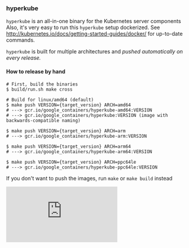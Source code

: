 ### hyperkube

`hyperkube` is an all-in-one binary for the Kubernetes server components
Also, it's very easy to run this `hyperkube` setup dockerized.
See http://kubernetes.io/docs/getting-started-guides/docker/ for up-to-date commands.

`hyperkube` is built for multiple architectures and _pushed automatically on every release._

#### How to release by hand

```console
# First, build the binaries
$ build/run.sh make cross

# Build for linux/amd64 (default)
$ make push VERSION={target_version} ARCH=amd64
# ---> gcr.io/google_containers/hyperkube-amd64:VERSION
# ---> gcr.io/google_containers/hyperkube:VERSION (image with backwards-compatible naming)

$ make push VERSION={target_version} ARCH=arm
# ---> gcr.io/google_containers/hyperkube-arm:VERSION

$ make push VERSION={target_version} ARCH=arm64
# ---> gcr.io/google_containers/hyperkube-arm64:VERSION

$ make push VERSION={target_version} ARCH=ppc64le
# ---> gcr.io/google_containers/hyperkube-ppc64le:VERSION
```

If you don't want to push the images, run `make` or `make build` instead


[![Analytics](https://kubernetes-site.appspot.com/UA-36037335-10/GitHub/cluster/images/hyperkube/README.md?pixel)]()
